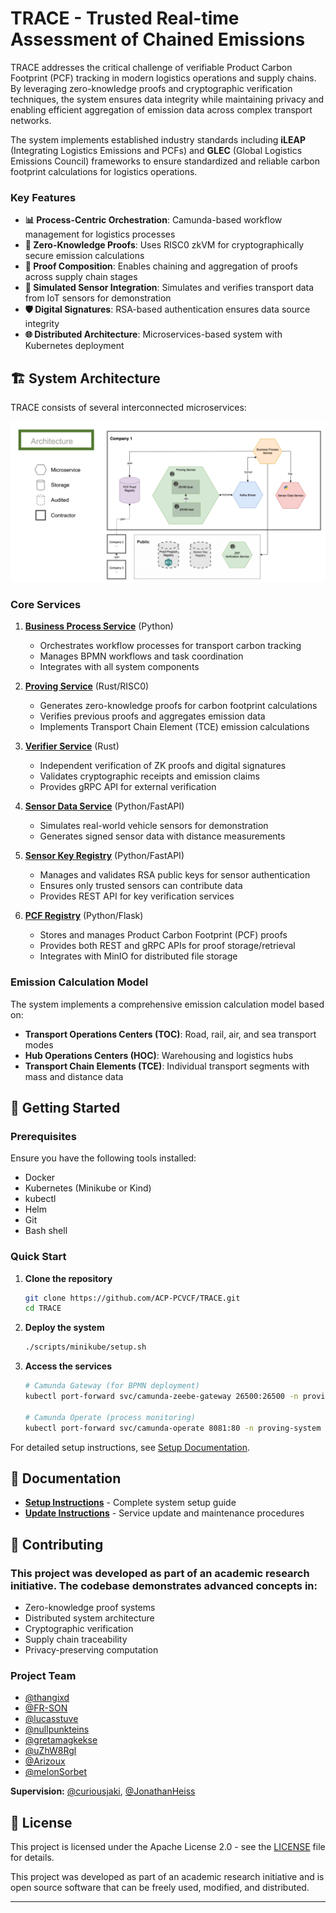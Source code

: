 # TRACE - Trusted Real-time Assessment of Chained Emissions

TRACE addresses the critical challenge of verifiable Product Carbon Footprint (PCF) tracking in modern logistics operations and supply chains. By leveraging zero-knowledge proofs and cryptographic verification techniques, the system ensures data integrity while maintaining privacy and enabling efficient aggregation of emission data across complex transport networks.

The system implements established industry standards including **iLEAP** (Integrating Logistics Emissions and PCFs) and **GLEC** (Global Logistics Emissions Council) frameworks to ensure standardized and reliable carbon footprint calculations for logistics operations.

### Key Features
- **📊 Process-Centric Orchestration**: Camunda-based workflow management for logistics processes
- **🔐 Zero-Knowledge Proofs**: Uses RISC0 zkVM for cryptographically secure emission calculations
- **🔗 Proof Composition**: Enables chaining and aggregation of proofs across supply chain stages
- **📡 Simulated Sensor Integration**: Simulates and verifies transport data from IoT sensors for demonstration
- **🛡️ Digital Signatures**: RSA-based authentication ensures data source integrity
- **🌐 Distributed Architecture**: Microservices-based system with Kubernetes deployment

## 🏗️ System Architecture

TRACE consists of several interconnected microservices:

![System Architecture](data/images/System-Architecture.png)

### Core Services

1. **[Business Process Service](https://github.com/ACP-PCVCF/camunda-service)** (Python)
   - Orchestrates workflow processes for transport carbon tracking
   - Manages BPMN workflows and task coordination
   - Integrates with all system components

2. **[Proving Service](https://github.com/ACP-PCVCF/proving-service)** (Rust/RISC0)
   - Generates zero-knowledge proofs for carbon footprint calculations
   - Verifies previous proofs and aggregates emission data
   - Implements Transport Chain Element (TCE) emission calculations

3. **[Verifier Service](https://github.com/ACP-PCVCF/verifier)** (Rust)
   - Independent verification of ZK proofs and digital signatures
   - Validates cryptographic receipts and emission claims
   - Provides gRPC API for external verification

4. **[Sensor Data Service](https://github.com/ACP-PCVCF/sensor-data-service)** (Python/FastAPI)
   - Simulates real-world vehicle sensors for demonstration
   - Generates signed sensor data with distance measurements

5. **[Sensor Key Registry](https://github.com/ACP-PCVCF/sensor-key-registry)** (Python/FastAPI)
   - Manages and validates RSA public keys for sensor authentication
   - Ensures only trusted sensors can contribute data
   - Provides REST API for key verification services

6. **[PCF Registry](https://github.com/ACP-PCVCF/pcf-registry)** (Python/Flask)
   - Stores and manages Product Carbon Footprint (PCF) proofs
   - Provides both REST and gRPC APIs for proof storage/retrieval
   - Integrates with MinIO for distributed file storage

### Emission Calculation Model

The system implements a comprehensive emission calculation model based on:
- **Transport Operations Centers (TOC)**: Road, rail, air, and sea transport modes
- **Hub Operations Centers (HOC)**: Warehousing and logistics hubs
- **Transport Chain Elements (TCE)**: Individual transport segments with mass and distance data

## 🚀 Getting Started

### Prerequisites

Ensure you have the following tools installed:
- Docker
- Kubernetes (Minikube or Kind)
- kubectl
- Helm
- Git
- Bash shell

### Quick Start

1. **Clone the repository**
   ```bash
   git clone https://github.com/ACP-PCVCF/TRACE.git
   cd TRACE
   ```

2. **Deploy the system**
   ```bash
   ./scripts/minikube/setup.sh
   ```

3. **Access the services**
   ```bash
   # Camunda Gateway (for BPMN deployment)
   kubectl port-forward svc/camunda-zeebe-gateway 26500:26500 -n proving-system
   
   # Camunda Operate (process monitoring)
   kubectl port-forward svc/camunda-operate 8081:80 -n proving-system
   ```

For detailed setup instructions, see [Setup Documentation](docs/setup-instructions.md).

## 📖 Documentation

- **[Setup Instructions](docs/setup-instructions.md)** - Complete system setup guide
- **[Update Instructions](docs/update-instructions.md)** - Service update and maintenance procedures

## 🤝 Contributing

### This project was developed as part of an academic research initiative. The codebase demonstrates advanced concepts in:

- Zero-knowledge proof systems
- Distributed system architecture
- Cryptographic verification
- Supply chain traceability
- Privacy-preserving computation

### Project Team
- [@thangixd](https://github.com/thangixd)
- [@FR-SON](https://github.com/FR-SON)
- [@lucasstuve](https://github.com/lucasstuve)
- [@nullpunkteins](https://github.com/nullpunkteins)
- [@gretamagkekse](https://github.com/gretamagkekse)
- [@uZhW8Rgl](https://github.com/uZhW8Rgl)
- [@Arizoux](https://github.com/Arizoux)
- [@melonSorbet](https://github.com/melonSorbet)

**Supervision:** [@curiousjaki](https://github.com/curiousjaki), [@JonathanHeiss](https://github.com/JonathanHeiss)

## 📄 License

This project is licensed under the Apache License 2.0 - see the [LICENSE](LICENSE) file for details.

This project was developed as part of an academic research initiative and is open source software that can be freely used, modified, and distributed.

---